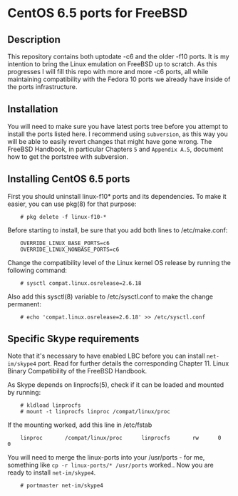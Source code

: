 CentOS 6.5 ports for FreeBSD
============================

Description
-----------

This repository contains both uptodate -c6 and the older -f10 ports. It is my
intention to bring the Linux emulation on FreeBSD up to scratch. As this
progresses I will fill this repo with more and more -c6 ports, all while
maintaining compatibility with the Fedora 10 ports we already have inside
of the ports infrastructure.

Installation
------------
You will need to make sure you have latest ports tree before you attempt to
install the ports listed here. I recommend using `subversion`, as this way you
will be able to easily revert changes that might have gone wrong. The FreeBSD
Handbook, in particular Chapters `5` and `Appendix A.5`, document how to get the
portstree with subversion.

Installing CentOS 6.5 ports
---------------------------


First you should uninstall linux-f10* ports and its dependencies. To make it easier,
you can use pkg(8) for that purpose:
```
    # pkg delete -f linux-f10-*
```
Before starting to install, be sure that you add both lines to /etc/make.conf:
```
    OVERRIDE_LINUX_BASE_PORTS=c6
    OVERRIDE_LINUX_NONBASE_PORTS=c6
```

Change the compatibility level of the Linux kernel OS release by running the
following command:
```
    # sysctl compat.linux.osrelease=2.6.18
```

Also add this sysctl(8) variable to /etc/sysctl.conf to make the change permanent:
```
    # echo 'compat.linux.osrelease=2.6.18' >> /etc/sysctl.conf
```
Specific Skype requirements
---------------------------

Note that it's necessary to have enabled LBC before you can install
`net-im/skype4` port. Read for further details the corresponding Chapter 11.
Linux Binary Compatibility of the FreeBSD Handbook.

As Skype depends on linprocfs(5), check if it can be loaded and mounted by running:

```
    # kldload linprocfs
    # mount -t linprocfs linproc /compat/linux/proc
```
If the mounting worked, add this line in /etc/fstab
```
    linproc       /compat/linux/proc      linprocfs       rw      0       0
```
You will need to merge the linux-ports into your /usr/ports - for me, something
like `cp -r linux-ports/* /usr/ports` worked.. Now you are ready to install
`net-im/skype4`.
```
    # portmaster net-im/skype4
```

